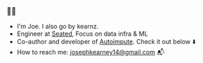 ### 👋👋

- I'm Joe. I also go by kearnz.
- Engineer at [Seated](https://www.seatedapp.io/), Focus on data infra & ML
- Co-author and developer of [Autoimpute](https://autoimpute.readthedocs.io/en/latest/). Check it out below :arrow_down:	
- How to reach me: josephkearney14@gmail.com :mailbox_with_mail:
